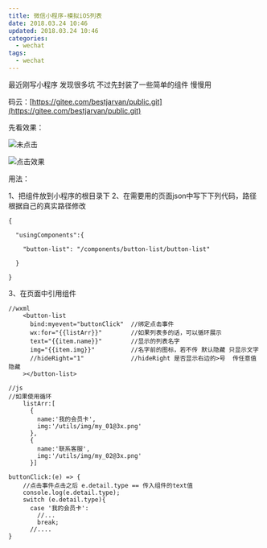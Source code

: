 ```yaml
---
title: 微信小程序-模拟iOS列表
date: 2018.03.24 10:46
updated: 2018.03.24 10:46
categories: 
  - wechat
tags:
  - wechat
---
```

最近刚写小程序 发现很多坑 不过先封装了一些简单的组件 慢慢用

码云：[https://gitee.com/bestjarvan/public.git](https://gitee.com/bestjarvan/public.git)

先看效果：
<!-- more -->
![未点击](https://gcore.jsdelivr.net/gh/BestJarvan/pic-imgs/imgs/202201171509394.png)

![点击效果](https://gcore.jsdelivr.net/gh/BestJarvan/pic-imgs/imgs/202201171509070.png)

用法：

1、把组件放到小程序的根目录下 
2、在需要用的页面json中写下下列代码，路径根据自己的真实路径修改
```
{

  "usingComponents":{

    "button-list": "/components/button-list/button-list"

  }

}
```
3、在页面中引用组件
```
//wxml
    <button-list 
      bind:myevent="buttonClick"  //绑定点击事件
      wx:for="{{listArr}}"        //如果列表多的话，可以循环展示
      text="{{item.name}}"        //显示的列表名字
      img="{{item.img}}"          //名字前的图标，若不传 默认隐藏 只显示文字
      //hideRight="1"             //hideRight 是否显示右边的>号  传任意值隐藏  
    ></button-list> 

//js
//如果使用循环
    listArr:[
      {
        name:'我的会员卡',
        img:'/utils/img/my_01@3x.png'
      },
      {
        name:'联系客服',
        img:'/utils/img/my_02@3x.png'
      }]

buttonClick:(e) => {
    //点击事件点击之后 e.detail.type == 传入组件的text值
    console.log(e.detail.type);
    switch (e.detail.type){
      case '我的会员卡':
        //...
        break;
      //....
}
```